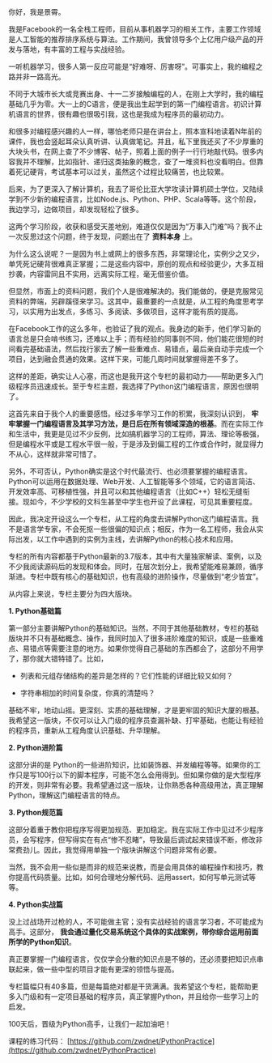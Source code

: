 你好，我是景霄。

我是Facebook的一名全栈工程师，目前从事机器学习的相关工作，主要工作领域是人工智能的推荐排序系统与算法。工作期间，我曾领导多个上亿用户级产品的开发与落地，有丰富的工程与实战经验。

一听机器学习，很多人第一反应可能是“好难呀、厉害呀”。可事实上，我的编程之路并非一路高光。

不同于大城市长大或竞赛出身、十一二岁接触编程的人，在刚上大学时，我的编程基础几乎为零。大一上的C语言，便是我出生起学到的第一门编程语言。初识计算机语言的世界，很有趣也很吸引我，这也是我成为程序员的最初动力。

和很多对编程感兴趣的人一样，哪怕老师只是在讲台上，照本宣科地读着N年前的课件，我也会竖起耳朵认真听讲、认真做笔记。并且，私下里我还买了不少厚重的大块头书，在网上查了不少博客、帖子，照着上面的例子一行行地敲代码。很多内容我并不理解，比如指针、递归这类抽象的概念，查了一堆资料也没看明白。但靠着死记硬背，考试基本可以过关，虽然这个过程比较痛苦，也比较累。

后来，为了更深入了解计算机，我去了哥伦比亚大学攻读计算机硕士学位，又陆续学到不少新的编程语言，比如Node.js、Python、PHP、Scala等等。这个阶段，我边学习，边做项目，却发现轻松了很多。

这两个学习阶段，收获和感受天差地别，难道仅仅是因为“万事入门难”吗？我不止一次反思过这个问题，终于发现，问题出在了 **资料本身** 上。

为什么这么说呢？一是因为书上或网上的很多东西，非常理论化，实例少之又少，单凭死记硬背很难真正掌握；二是这些内容中，原创的观点和经验更少，大多互相抄袭，内容雷同且不实用，远离实际工程，毫无借鉴价值。

但显然，市面上的资料问题，我们个人是很难解决的。我们能做的，便是克服常见资料的弊端，另辟蹊径来学习。这其中，最重要的一点就是，从工程的角度思考学习，以实用为出发点，多练习、多阅读、多做项目，这样才能有质的提高。

在Facebook工作的这么多年，也验证了我的观点。我身边的新手，他们学习新的语言总是只会啃书练习，还难以上手；而有经验的同事则不同，他们能花很短的时间看完基础语法，然后找行家去了解一些重难点、易错点，最后亲自动手完成一个项目，达到融会贯通的效果。这样下来，可能几周时间就掌握得差不多了。

这样的差距，确实让人心塞，而这也是我开这个专栏的最初动力——帮助更多入门级程序员迅速成长。至于专栏主题，我选择了Python这门编程语言，原因也很明了。

这首先来自于我个人的重要感悟。经过多年学习工作的积累，我深刻认识到， **牢牢掌握一门编程语言及其学习方法，是日后在所有领域深造的根基**。而在实际工作和生活中，我更是见过不少反例，比如搞机器学习的工程师，算法、理论等极强，但是编程水平或是工程水平很一般，于是涉及到偏工程的工作或合作时，就显得力不从心，这样就非常可惜了。

另外，不可否认，Python确实是这个时代最流行、也必须要掌握的编程语言。Python可以运用在数据处理、Web开发、人工智能等多个领域，它的语言简洁、开发效率高、可移植性强，并且可以和其他编程语言（比如C++）轻松无缝衔接。现如今，不少学校的文科生甚至中学生也开设了此课程，可见其重要程度。

因此，我决定开设这么一个专栏，从工程的角度去讲解Python这门编程语言。我不是语言学专家，不会死抠一些很偏的知识点；相反，作为一名工程师，我会从实际出发，以工作中遇到的实例为主线，去讲解Python的核心技术和应用。

专栏的所有内容都基于Python最新的3.7版本，其中有大量独家解读、案例，以及不少我阅读源码后的发现和体会。同时，在层次划分上，我希望能难易兼顾，循序渐进。专栏中既有核心的基础知识，也有高级的进阶操作，尽量做到“老少皆宜”。

从内容上来说，专栏主要分为四大版块。

**1\. Python基础篇**

第一部分主要讲解Python的基础知识。当然，不同于其他基础教材，专栏的基础版块并不只有基础概念、操作，我同时加入了很多进阶难度的知识，或是一些重难点、易错点等需要注意的地方。如果你觉得自己基础的东西都会了，这部分不用学了，那你就大错特错了。比如，

- 列表和元组存储结构的差异是怎样的？它们性能的详细比较又如何？

- 字符串相加的时间复杂度，你真的清楚吗？


基础不牢，地动山摇。更深刻、实质的基础理解，才是更牢固的知识大厦的根基。我希望这一版块，不仅可以让入门级的程序员查漏补缺、打牢基础，也能让有经验的程序员，重新从工程角度认识基础、升华理解。

**2\. Python进阶篇**

这部分讲的是 Python的一些进阶知识，比如装饰器、并发编程等等。如果你的工作只是写100行以下的脚本程序，可能不怎么会用得到。但如果你做的是大型程序的开发，则非常有必要。我希望通过这一版块，让你熟悉各种高级用法，真正理解Python，理解这门编程语言的特点。

**3\. Python规范篇**

这部分着重于教你把程序写得更加规范、更加稳定。我在实际工作中见过不少程序员，会写程序，但写得实在有点“惨不忍睹”，导致最后调试起来错误不断，修改非常费劲儿。因此，我觉得用单独一个版块讲解这个问题非常有必要。

当然，我不会用一些似是而非的规范来说教，而是会用具体的编程操作和技巧，教你提高代码质量。比如，如何合理地分解代码、运用assert，如何写单元测试等等。

**4\. Python实战篇**

没上过战场开过枪的人，不可能做主官；没有实战经验的语言学习者，不可能成为高手。这部分， **我会通过量化交易系统这个具体的实战案例，带你综合运用前面所学的Python知识**。

真正要掌握一门编程语言，仅仅学会分散的知识点是不够的，还必须要把知识点串联起来，做一些中型的项目才能有更深的领悟与提高。

专栏篇幅只有40多篇，但是每篇绝对都是干货满满。我希望这个专栏，能帮助更多入门级和有一定项目基础的程序员，真正掌握Python，并且给你一些学习上的启发。

100天后，晋级为Python高手，让我们一起加油吧！

课程的练习代码： [https://github.com/zwdnet/PythonPractice](https://github.com/zwdnet/PythonPractice)